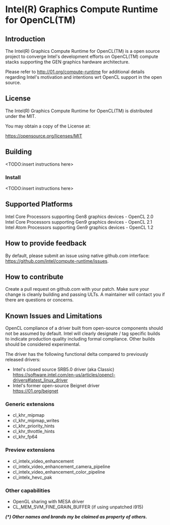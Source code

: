 # Intel(R) Graphics Compute Runtime for OpenCL(TM)

## Introduction

The Intel(R) Graphics Compute Runtime for OpenCL(TM) is a open source project to
converge Intel's development efforts on OpenCL(TM) compute stacks supporting the
GEN graphics hardware architecture.

Please refer to http://01.org/compute-runtime for additional details regarding Intel's
motivation and intentions wrt OpenCL support in the open source.

## License

The Intel(R) Graphics Compute Runtime for OpenCL(TM) is distributed under the MIT.

You may obtain a copy of the License at:

https://opensource.org/licenses/MIT

## Building

<TODO:insert instructions here>


### Install

<TODO:insert instructions here>

## Supported Platforms

Intel Core Processors supporting Gen8 graphics devices - OpenCL 2.0  
Intel Core Processors supporting Gen9 graphics devices - OpenCL 2.1  
Intel Atom Processors supporting Gen9 graphics devices - OpenCL 1.2  

## How to provide feedback

By default, please submit an issue using native github.com interface: https://github.com/intel/compute-runtime/issues.  


## How to contribute

Create a pull request on github.com with your patch. Make sure your change is cleanly building and passing ULTs.
A maintainer will contact you if there are questions or concerns.


## Known Issues and Limitations

OpenCL compliance of a driver built from open-source components should not be
assumed by default. Intel will clearly designate / tag specific builds to
indicate production quality including formal compliance. Other builds should be
considered experimental. 

The driver has the following functional delta compared to previously released drivers:
* Intel's closed source SRB5.0 driver (aka Classic)  
  https://software.intel.com/en-us/articles/opencl-drivers#latest_linux_driver
* Intel's former open-source Beignet driver  
  https://01.org/beignet

### Generic extensions
* cl_khr_mipmap
* cl_khr_mipmap_writes
* cl_khr_priority_hints
* cl_khr_throttle_hints
* cl_khr_fp64
### Preview extensions
* cl_intelx_video_enhancement
* cl_intelx_video_enhancement_camera_pipeline
* cl_intelx_video_enhancement_color_pipeline
* cl_intelx_hevc_pak
### Other capabilities
* OpenGL sharing with MESA driver
* CL_MEM_SVM_FINE_GRAIN_BUFFER (if using unpatched i915)


___(*) Other names and brands my be claimed as property of others.___

